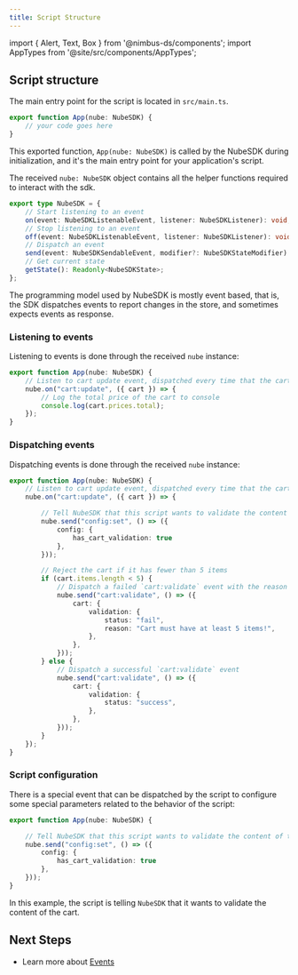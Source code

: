 ```yaml
---
title: Script Structure
---
```


import { Alert, Text, Box } from '@nimbus-ds/components';
import AppTypes from '@site/src/components/AppTypes';

## Script structure

The main entry point for the script is located in `src/main.ts`. 

```typescript
export function App(nube: NubeSDK) {
    // your code goes here
}
```

This exported function, `App(nube: NubeSDK)` is called by the NubeSDK during initialization, and it's the main entry point for your application's script.

The received `nube: NubeSDK` object contains all the helper functions required to interact with the sdk.

```typescript
export type NubeSDK = {
    // Start listening to an event
	on(event: NubeSDKListenableEvent, listener: NubeSDKListener): void;
    // Stop listening to an event
	off(event: NubeSDKListenableEvent, listener: NubeSDKListener): void;
    // Dispatch an event
	send(event: NubeSDKSendableEvent, modifier?: NubeSDKStateModifier): void;
    // Get current state
	getState(): Readonly<NubeSDKState>;
};
```

The programming model used by NubeSDK is mostly event based, that is, the SDK dispatches events to report changes in the store, and sometimes expects events as response.

### Listening to events

Listening to events is done through the received `nube` instance:

```typescript
export function App(nube: NubeSDK) {
    // Listen to cart update event, dispatched every time that the cart is updated
	nube.on("cart:update", ({ cart }) => {
        // Log the total price of the cart to console
        console.log(cart.prices.total); 
	});
}
```

### Dispatching events

Dispatching events is done through the received `nube` instance:

```typescript
export function App(nube: NubeSDK) {
    // Listen to cart update event, dispatched every time that the cart is updated
	nube.on("cart:update", ({ cart }) => {

        // Tell NubeSDK that this script wants to validate the content of the cart
        nube.send("config:set", () => ({
            config: {
                has_cart_validation: true
            },
        }));

        // Reject the cart if it has fewer than 5 items
        if (cart.items.length < 5) {
            // Dispatch a failed `cart:validate` event with the reason why it failed to validate
            nube.send("cart:validate", () => ({
                cart: {
                    validation: {
                        status: "fail",
                        reason: "Cart must have at least 5 items!",
                    },
            	},
			}));
		} else {
            // Dispatch a successful `cart:validate` event
            nube.send("cart:validate", () => ({
                cart: {
                    validation: {
                        status: "success",
                    },
            	},
			}));
        }
	});
}
```

### Script configuration

There is a special event that can be dispatched by the script to configure some special parameters related to the behavior of the script:

```typescript
export function App(nube: NubeSDK) {

    // Tell NubeSDK that this script wants to validate the content of the cart
	nube.send("config:set", () => ({
		config: {
			has_cart_validation: true
		},
	}));
}
```

In this example, the script is telling `NubeSDK` that it wants to validate the content of the cart. 

## Next Steps

- Learn more about [Events](./events)
